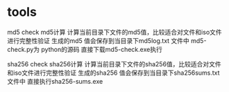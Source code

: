 # tools
md5 check
md5计算
计算当前目录下文件的md5值，比较适合对文件和iso文件进行完整性验证
生成的md5 值会保存到当目录下md5log.txt 文件中
md5-check.py为 python的源码
直接下载md5-check.exe执行


sha256 check
sha256计算
计算当前目录下文件的sha256值，比较适合对文件和iso文件进行完整性验证
生成的sha256 值会保存到当目录下sha256sums.txt 文件中
直接执行sha256-sums.exe




